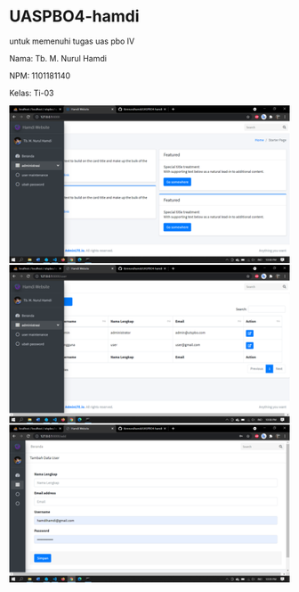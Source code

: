 # UASPBO4-hamdi

untuk memenuhi tugas uas pbo IV

Nama: Tb. M. Nurul Hamdi

NPM: 1101181140

Kelas: Ti-03

<p align="center">
<img src="halamanawal.png"></a>
<img src="halamanuser.png"></a>
<img src="halamanusertambah.png"></a>

</p>
